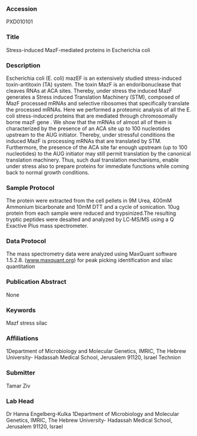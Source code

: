 ### Accession
PXD010101

### Title
Stress-induced MazF-mediated proteins in Escherichia coli

### Description
Escherichia coli (E. coli) mazEF is an extensively studied stress-induced toxin-antitoxin (TA) system. The toxin MazF is an endoribonuclease that cleaves RNAs at ACA sites. Thereby, under stress the induced MazF generates a Stress induced Translation Machinery (STM), composed of MazF processed mRNAs and selective ribosomes that specifically translate the processed mRNAs. Here we performed a proteomic analysis of all the E. coli stress-induced proteins that are mediated through chromosomally borne mazF gene . We show that the mRNAs of almost all of them is characterized by the presence of an ACA site up to 100 nucleotides upstream to the AUG initiator. Thereby, under stressful conditions the induced MazF is processing mRNAs that are translated by STM. Furthermore, the presence of the ACA site far enough upstream (up to 100 nucleotides)  to the AUG initiator may still permit translation by the canonical translation machinery. Thus, such dual translation mechanisms, enable under stress also to prepare proteins for immediate functions while coming back to normal growth conditions.

### Sample Protocol
The protein were extracted from the cell pellets in 9M Urea, 400mM Ammonium bicarbonate and 10mM DTT and a cycle of sonication.  10ug protein from each sample were reduced and trypsinized.The resulting tryptic peptides were desalted and analyzed by LC‐MS/MS using a Q Exactive Plus mass spectrometer.

### Data Protocol
The mass spectrometry data were analyzed using MaxQuant software 1.5.2.8. (www.maxquant.org) for peak picking identification and silac quantitation

### Publication Abstract
None

### Keywords
Mazf stress silac

### Affiliations
1Department of Microbiology and Molecular Genetics, IMRIC, The Hebrew University- Hadassah Medical School, Jerusalem 91120, Israel
Technion

### Submitter
Tamar Ziv

### Lab Head
Dr Hanna Engelberg-Kulka
1Department of Microbiology and Molecular Genetics, IMRIC, The Hebrew University- Hadassah Medical School, Jerusalem 91120, Israel


